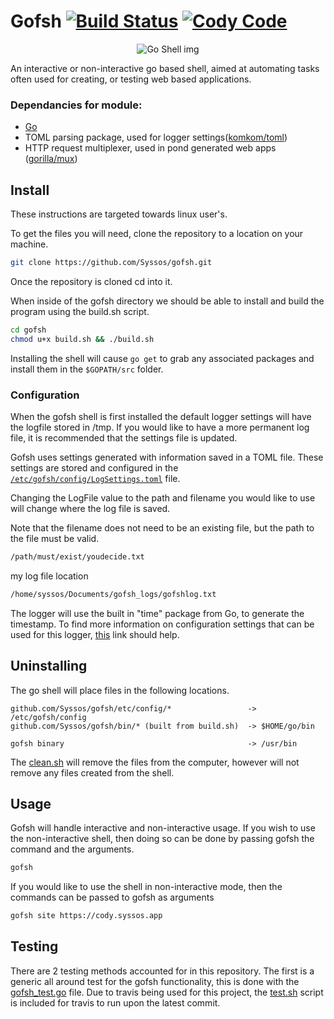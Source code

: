 # Gofsh [![Build Status](https://travis-ci.com/Syssos/gofsh.svg?branch=main)](https://travis-ci.com/github/Syssos/gofsh)  [![Cody Code](https://syssos.app/static/images/index/cody_code.svg)](https://cody.syssos.app/gofsh)

<p align="center">
  <img src="https://syssos.app/static/images/index/gofsh.png" alt="Go Shell img"/>
</p>

An interactive or non-interactive go based shell, aimed at automating tasks often used for creating, or testing web based applications. 

### Dependancies for module:
- [Go](https://golang.org/)
- TOML parsing package, used for logger settings([komkom/toml](https://github.com/komkom/toml))
- HTTP request multiplexer, used in pond generated web apps ([gorilla/mux](https://github.com/gorilla/mux))

## Install

These instructions are targeted towards linux user's.

To get the files you will need, clone the repository to a location on your machine.

```bash
git clone https://github.com/Syssos/gofsh.git
```
Once the repository is cloned cd into it. 

When inside of the gofsh directory we should be able to install and build the program using the build.sh script.

``` bash
cd gofsh
chmod u+x build.sh && ./build.sh
```

Installing the shell will cause ```go get``` to grab any associated packages and install them in the ```$GOPATH/src``` folder.

### Configuration
When the gofsh shell is first installed the default logger settings will have the logfile stored in /tmp. If you would like to have a more permanent log file, it is recommended that the settings file is updated.

Gofsh uses settings generated with information saved in a TOML file. These settings are stored and configured in the [``` /etc/gofsh/config/LogSettings.toml ```](https://github.com/Syssos/gofsh/blob/main/etc/config/config/LogSettings.toml) file.

Changing the LogFile value to the path and filename you would like to use will change where the log file is saved.

Note that the filename does not need to be an existing file, but the path to the file must be valid.

```bash
/path/must/exist/youdecide.txt
```
my log file location

```bash
/home/syssos/Documents/gofsh_logs/gofshlog.txt
```

The logger will use the built in "time" package from Go, to generate the timestamp. To find more information on configuration settings that can be used for this logger, [this](https://yourbasic.org/golang/format-parse-string-time-date-example/) link should help.

## Uninstalling
The go shell will place files in the following locations.

```
github.com/Syssos/gofsh/etc/config/*                 -> /etc/gofsh/config
github.com/Syssos/gofsh/bin/* (built from build.sh)  -> $HOME/go/bin

gofsh binary                                         -> /usr/bin
```
The [clean.sh](https://github.com/Syssos/gofsh/blob/main/clean.sh) will remove the files from the computer, however will not remove any files created from the shell.

## Usage
Gofsh will handle interactive and non-interactive usage. If you wish to use the non-interactive shell, then doing so can be done by passing gofsh the command and the arguments.

```bash
gofsh
```

If you would like to use the shell in non-interactive mode, then the commands can be passed to gofsh as arguments

```bash
gofsh site https://cody.syssos.app
```
## Testing 

There are 2 testing methods accounted for in this repository. The first is a generic all around test for the gofsh functionality, this is done with the [gofsh_test.go](https://github.com/Syssos/gofsh/blob/main/gofsh_test.go) file. Due to travis being used for this project, the [test.sh](https://github.com/Syssos/gofsh/blob/main/test.sh) script is included for travis to run upon the latest commit.
